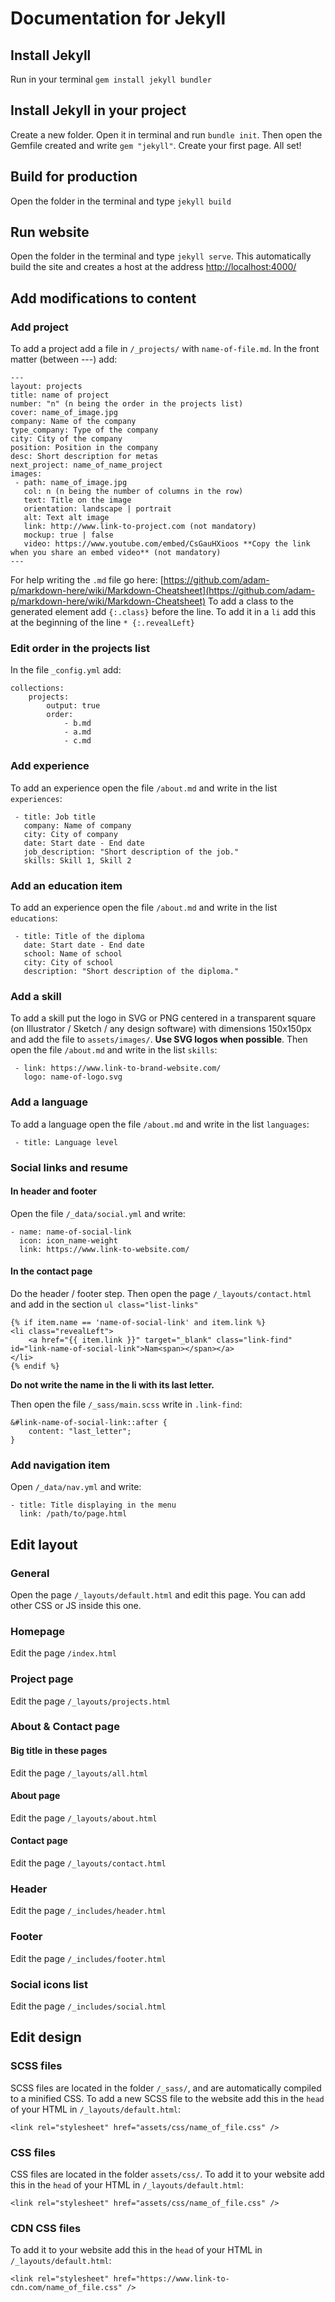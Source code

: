 # Documentation for Jekyll

## Install Jekyll

Run in your terminal `gem install jekyll bundler`

## Install Jekyll in your project

Create a new folder. Open it in terminal and run `bundle init`. Then open the Gemfile created and write `gem "jekyll"`. Create your first page. All set!

## Build for production

Open the folder in the terminal and type `jekyll build`

## Run website

Open the folder in the terminal and type `jekyll serve`. This automatically build the site and creates a host at the address [http://localhost:4000/](http://localhost:4000/)

## Add modifications to content

### Add project

To add a project add a file in `/_projects/` with `name-of-file.md`. In the front matter (between ---) add:
```
---
layout: projects
title: name of project
number: "n" (n being the order in the projects list)
cover: name_of_image.jpg
company: Name of the company
type_company: Type of the company
city: City of the company
position: Position in the company
desc: Short description for metas
next_project: name_of_name_project
images:
 - path: name_of_image.jpg
   col: n (n being the number of columns in the row)
   text: Title on the image
   orientation: landscape | portrait
   alt: Text alt image
   link: http://www.link-to-project.com (not mandatory)
   mockup: true | false
   video: https://www.youtube.com/embed/CsGauHXioos **Copy the link when you share an embed video** (not mandatory)
---
```
For help writing the `.md` file go here: [https://github.com/adam-p/markdown-here/wiki/Markdown-Cheatsheet](https://github.com/adam-p/markdown-here/wiki/Markdown-Cheatsheet)
To add a class to the generated element add `{:.class}` before the line. To add it in a `li` add this at the beginning of the line `* {:.revealLeft} `

### Edit order in the projects list

In the file `_config.yml` add:
```
collections:
    projects:
        output: true
        order:
            - b.md
            - a.md
            - c.md
```

### Add experience

To add an experience open the file `/about.md` and write in the list `experiences`:
```
 - title: Job title
   company: Name of company
   city: City of company
   date: Start date - End date
   job_description: "Short description of the job."
   skills: Skill 1, Skill 2
```

### Add an education item

To add an experience open the file `/about.md` and write in the list `educations`:
```
 - title: Title of the diploma
   date: Start date - End date
   school: Name of school
   city: City of school
   description: "Short description of the diploma."
```

### Add a skill

To add a skill put the logo in SVG or PNG centered in a transparent square (on Illustrator / Sketch / any design software) with dimensions 150x150px and add the file to `assets/images/`. **Use SVG logos when possible**. Then open the file `/about.md` and write in the list `skills`:
```
 - link: https://www.link-to-brand-website.com/
   logo: name-of-logo.svg
```

### Add a language

To add a language open the file `/about.md` and write in the list `languages`:
```
 - title: Language level
```

### Social links and resume

#### In header and footer

Open the file `/_data/social.yml` and write:
```
- name: name-of-social-link
  icon: icon_name-weight
  link: https://www.link-to-website.com/
```

#### In the contact page

Do the header / footer step. Then open the page `/_layouts/contact.html` and add in the section `ul class="list-links"` 
```
{% if item.name == 'name-of-social-link' and item.link %}
<li class="revealLeft">
    <a href="{{ item.link }}" target="_blank" class="link-find" id="link-name-of-social-link">Nam<span></span></a>
</li>
{% endif %}
```
**Do not write the name in the li with its last letter.**

Then open the file `/_sass/main.scss` write in `.link-find`:
```
&#link-name-of-social-link::after {
    content: "last_letter";
}
```

### Add navigation item

Open `/_data/nav.yml` and write:
```
- title: Title displaying in the menu
  link: /path/to/page.html
```

## Edit layout

### General

Open the page `/_layouts/default.html` and edit this page. You can add other CSS or JS inside this one.

### Homepage

Edit the page `/index.html`

### Project page

Edit the page `/_layouts/projects.html`

### About & Contact page

#### Big title in these pages

Edit the page `/_layouts/all.html`

#### About page

Edit the page `/_layouts/about.html`

#### Contact page

Edit the page `/_layouts/contact.html`

### Header

Edit the page `/_includes/header.html`

### Footer

Edit the page `/_includes/footer.html`

### Social icons list

Edit the page `/_includes/social.html`

## Edit design

### SCSS files

SCSS files are located in the folder `/_sass/`, and are automatically compiled to a minified CSS. To add a new SCSS file to the website add this in the `head` of your HTML in `/_layouts/default.html`:
```
<link rel="stylesheet" href="assets/css/name_of_file.css" />
```

### CSS files

CSS files are located in the folder `assets/css/`. To add it to your website add this in the `head` of your HTML in `/_layouts/default.html`:
```
<link rel="stylesheet" href="assets/css/name_of_file.css" />
```

### CDN CSS files


To add it to your website add this in the `head` of your HTML in `/_layouts/default.html`:
```
<link rel="stylesheet" href="https://www.link-to-cdn.com/name_of_file.css" />
```